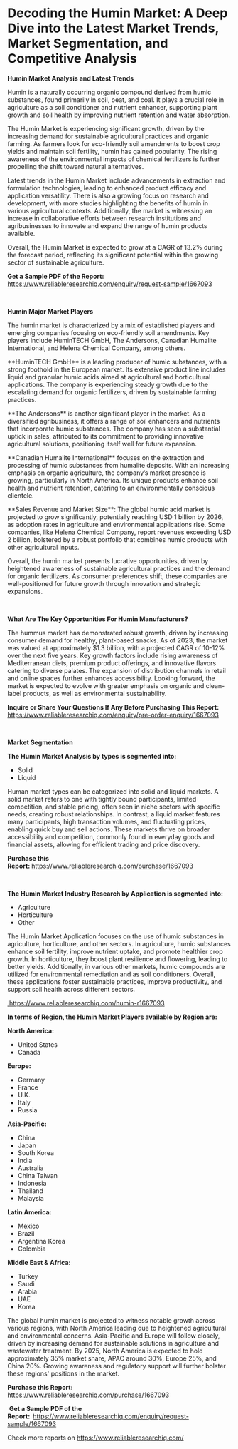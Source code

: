 <p><h1>Decoding the Humin Market: A Deep Dive into the Latest Market Trends, Market Segmentation, and Competitive Analysis</h1></p><p><strong>Humin Market Analysis and Latest Trends</strong></p>
<p><p>Humin is a naturally occurring organic compound derived from humic substances, found primarily in soil, peat, and coal. It plays a crucial role in agriculture as a soil conditioner and nutrient enhancer, supporting plant growth and soil health by improving nutrient retention and water absorption.</p><p>The Humin Market is experiencing significant growth, driven by the increasing demand for sustainable agricultural practices and organic farming. As farmers look for eco-friendly soil amendments to boost crop yields and maintain soil fertility, humin has gained popularity. The rising awareness of the environmental impacts of chemical fertilizers is further propelling the shift toward natural alternatives.</p><p>Latest trends in the Humin Market include advancements in extraction and formulation technologies, leading to enhanced product efficacy and application versatility. There is also a growing focus on research and development, with more studies highlighting the benefits of humin in various agricultural contexts. Additionally, the market is witnessing an increase in collaborative efforts between research institutions and agribusinesses to innovate and expand the range of humin products available.</p><p>Overall, the Humin Market is expected to grow at a CAGR of 13.2% during the forecast period, reflecting its significant potential within the growing sector of sustainable agriculture.</p></p>
<p><strong>Get a Sample PDF of the Report:&nbsp;</strong> <a href="https://www.reliableresearchiq.com/enquiry/request-sample/1667093?utm_campaign=2302&utm_medium=2&utm_source=Github&utm_content=ia&utm_term=06032025&utm_id=humin">https://www.reliableresearchiq.com/enquiry/request-sample/1667093</a></p>
<p>&nbsp;</p>
<p><strong>Humin Major Market Players</strong></p>
<p><p>The humin market is characterized by a mix of established players and emerging companies focusing on eco-friendly soil amendments. Key players include HuminTECH GmbH, The Andersons, Canadian Humalite International, and Helena Chemical Company, among others.</p><p>**HuminTECH GmbH** is a leading producer of humic substances, with a strong foothold in the European market. Its extensive product line includes liquid and granular humic acids aimed at agricultural and horticultural applications. The company is experiencing steady growth due to the escalating demand for organic fertilizers, driven by sustainable farming practices. </p><p>**The Andersons** is another significant player in the market. As a diversified agribusiness, it offers a range of soil enhancers and nutrients that incorporate humic substances. The company has seen a substantial uptick in sales, attributed to its commitment to providing innovative agricultural solutions, positioning itself well for future expansion.</p><p>**Canadian Humalite International** focuses on the extraction and processing of humic substances from humalite deposits. With an increasing emphasis on organic agriculture, the company’s market presence is growing, particularly in North America. Its unique products enhance soil health and nutrient retention, catering to an environmentally conscious clientele.</p><p>**Sales Revenue and Market Size**: The global humic acid market is projected to grow significantly, potentially reaching USD 1 billion by 2026, as adoption rates in agriculture and environmental applications rise. Some companies, like Helena Chemical Company, report revenues exceeding USD 2 billion, bolstered by a robust portfolio that combines humic products with other agricultural inputs.</p><p>Overall, the humin market presents lucrative opportunities, driven by heightened awareness of sustainable agricultural practices and the demand for organic fertilizers. As consumer preferences shift, these companies are well-positioned for future growth through innovation and strategic expansions.</p></p>
<p>&nbsp;</p>
<p><strong>What Are The Key Opportunities For Humin Manufacturers?</strong></p>
<p><p>The hummus market has demonstrated robust growth, driven by increasing consumer demand for healthy, plant-based snacks. As of 2023, the market was valued at approximately $1.3 billion, with a projected CAGR of 10-12% over the next five years. Key growth factors include rising awareness of Mediterranean diets, premium product offerings, and innovative flavors catering to diverse palates. The expansion of distribution channels in retail and online spaces further enhances accessibility. Looking forward, the market is expected to evolve with greater emphasis on organic and clean-label products, as well as environmental sustainability.</p></p>
<p><strong>Inquire or Share Your Questions If Any Before Purchasing This Report:</strong> <a href="https://www.reliableresearchiq.com/enquiry/pre-order-enquiry/1667093?utm_campaign=2302&utm_medium=2&utm_source=Github&utm_content=ia&utm_term=06032025&utm_id=humin">https://www.reliableresearchiq.com/enquiry/pre-order-enquiry/1667093</a></p>
<p>&nbsp;</p>
<p><strong>Market Segmentation</strong></p>
<p><strong>The Humin Market Analysis by types is segmented into:</strong></p>
<p><ul><li>Solid</li><li>Liquid</li></ul></p>
<p><p>Human market types can be categorized into solid and liquid markets. A solid market refers to one with tightly bound participants, limited competition, and stable pricing, often seen in niche sectors with specific needs, creating robust relationships. In contrast, a liquid market features many participants, high transaction volumes, and fluctuating prices, enabling quick buy and sell actions. These markets thrive on broader accessibility and competition, commonly found in everyday goods and financial assets, allowing for efficient trading and price discovery.</p></p>
<p><strong>Purchase this Report:&nbsp;</strong><a href="https://www.reliableresearchiq.com/purchase/1667093?utm_campaign=2302&utm_medium=2&utm_source=Github&utm_content=ia&utm_term=06032025&utm_id=humin">https://www.reliableresearchiq.com/purchase/1667093</a></p>
<p>&nbsp;</p>
<p><strong>The Humin Market Industry Research by Application is segmented into:</strong></p>
<p><ul><li>Agriculture</li><li>Horticulture</li><li>Other</li></ul></p>
<p><p>The Humin Market Application focuses on the use of humic substances in agriculture, horticulture, and other sectors. In agriculture, humic substances enhance soil fertility, improve nutrient uptake, and promote healthier crop growth. In horticulture, they boost plant resilience and flowering, leading to better yields. Additionally, in various other markets, humic compounds are utilized for environmental remediation and as soil conditioners. Overall, these applications foster sustainable practices, improve productivity, and support soil health across different sectors.</p></p>
<p><a href="https://www.reliableresearchiq.com/humin-r1667093?utm_campaign=2302&utm_medium=2&utm_source=Github&utm_content=ia&utm_term=06032025&utm_id=humin">&nbsp;https://www.reliableresearchiq.com/humin-r1667093</a></p>
<p><strong>In terms of Region, the Humin Market Players available by Region are:</strong></p>
<p>
    <p> <strong> North America: </strong>
        <ul>
            <li>United States</li>
            <li>Canada</li>
        </ul>
        </p> 
    <p> <strong> Europe: </strong>
        <ul>
            <li>Germany</li>
            <li>France</li>
            <li>U.K.</li>
            <li>Italy</li>
            <li>Russia</li>
        </ul>
        </p> 
    <p> <strong> Asia-Pacific: </strong>
        <ul>
            <li>China</li>
            <li>Japan</li>
            <li>South Korea</li>
            <li>India</li>
            <li>Australia</li>
            <li>China Taiwan</li>
            <li>Indonesia</li>
            <li>Thailand</li>
            <li>Malaysia</li>
        </ul>
        </p> 
    <p> <strong> Latin America: </strong>
        <ul>
            <li>Mexico</li>
            <li>Brazil</li>
            <li>Argentina Korea</li>
            <li>Colombia</li>
        </ul>
        </p> 
    <p> <strong> Middle East & Africa: </strong>
        <ul>
            <li>Turkey</li>
            <li>Saudi</li>
            <li>Arabia</li>
            <li>UAE</li>
            <li>Korea</li>
        </ul>
    </p>
    </p>
<p><p>The global humin market is projected to witness notable growth across various regions, with North America leading due to heightened agricultural and environmental concerns. Asia-Pacific and Europe will follow closely, driven by increasing demand for sustainable solutions in agriculture and wastewater treatment. By 2025, North America is expected to hold approximately 35% market share, APAC around 30%, Europe 25%, and China 20%. Growing awareness and regulatory support will further bolster these regions' positions in the market.</p></p>
<p><strong>Purchase this Report: </strong><a href="https://www.reliableresearchiq.com/purchase/1667093?utm_campaign=2302&utm_medium=2&utm_source=Github&utm_content=ia&utm_term=06032025&utm_id=humin">https://www.reliableresearchiq.com/purchase/1667093</a></p>
<p>&nbsp;<strong>Get a Sample PDF of the Report:&nbsp;&nbsp;</strong><a href="https://www.reliableresearchiq.com/enquiry/request-sample/1667093?utm_campaign=2302&utm_medium=2&utm_source=Github&utm_content=ia&utm_term=06032025&utm_id=humin">https://www.reliableresearchiq.com/enquiry/request-sample/1667093</a></p>
<p><strong></strong></p>
<p>Check more reports on <a href="https://www.reliableresearchiq.com/?utm_campaign=2302&utm_medium=2&utm_source=Github&utm_content=ia&utm_term=06032025&utm_id=humin">https://www.reliableresearchiq.com/</a></p>